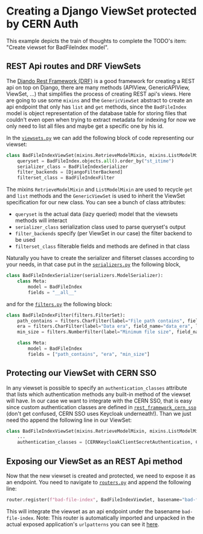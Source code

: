 # Creating a Django ViewSet protected by CERN Auth

This example depicts the train of thoughts to complete the TODO's item: "Create viewset for BadFileIndex model".

## REST Api routes and DRF ViewSets

The [Djando Rest Framework (DRF)](https://www.django-rest-framework.org/) is a good framework for creating a REST api on top on Django, there are many methods (APIView, GenericAPIView, ViewSet, ...) that simplifies the process of creating REST api's views. Here are going to use some `mixins` and the `GenericViewSet` abstract to create an api endpoint that only has `list` and `get` methods, since the `BadFileIndex` model is object representation of the database table for storing files that couldn't even open when trying to extract metadata for indexing for now we only need to list all files and maybe get a specific one by his id.

In the [`viewsets.py`](/backend/mlplayground/dqmio_file_indexer/viewsets.py) we can add the following block of code representing our viewset:

```python
class BadFileIndexViewSet(mixins.RetrieveModelMixin, mixins.ListModelMixin, viewsets.GenericViewSet):
    queryset = BadFileIndex.objects.all().order_by("st_itime")
    serializer_class = BadFileIndexSerializer
    filter_backends = [DjangoFilterBackend]
    filterset_class = BadFileIndexFilter
```

The mixins `RetrieveModelMixin` and `ListModelMixin` are used to recycle `get` and `list` methods and the `GenericViewSet` is used to inherit the ViewSet specification for our new class. You can see a bunch of class attributes:

* `queryset` is the actual data (lazy queried) model that the viewsets methods will interact
* `serializer_class` serialization class used to parse queryset's output
* `filter_backends` specify (per ViewSet in our case) the filter backend to be used
* `filterset_class` filterable fields and methods are defined in that class

Naturally you have to create the serializer and filterset classes according to your needs, in that case put in the [`serializers.py`](/backend/mlplayground/dqmio_file_indexer/serializers.py) the following block,

```python
class BadFileIndexSerializer(serializers.ModelSerializer):
    class Meta:
        model = BadFileIndex
        fields = "__all__"
```

and for the [`filters.py`](/backend/mlplayground/dqmio_file_indexer/filters.py) the following block:

```python
class BadFileIndexFilter(filters.FilterSet):
    path_contains = filters.CharFilter(label="File path contains", field_name="file_path", lookup_expr="contains")
    era = filters.CharFilter(label="Data era", field_name="data_era", lookup_expr="exact")
    min_size = filters.NumberFilter(label="Minimum file size", field_name="st_size", lookup_expr="gte")

    class Meta:
        model = BadFileIndex
        fields = ["path_contains", "era", "min_size"]
```

## Protecting our ViewSet with CERN SSO

In any viewset is possible to specify an `authentication_classes` attribute that lists which authentication methods any built-in method of the viewset will have. In our case we want to integrate with the CERN SSO, that is easy since custom authentication classes are defined in [`rest_framework_cern_sso`](backend/mlplayground/utils/rest_framework_cern_sso/authentication.py) (don't get confused, CERN SSO uses Keycloak underneath!). Than we just need tho append the following line in our ViewSet:

```python
class BadFileIndexViewSet(mixins.RetrieveModelMixin, mixins.ListModelMixin, viewsets.GenericViewSet):
    ...
    authentication_classes = [CERNKeycloakClientSecretAuthentication, CERNKeycloakConfidentialAuthentication]
```

## Exposing our ViewSet as an REST Api method

Now that the new viewset is created and protected, we need to expose it as an endpoint. You need to navigate to [`routers.py`](/backend/mlplayground/dqmio_file_indexer/routers.py) and append the following line:

```python
router.register(f"bad-file-index", BadFileIndexViewSet, basename="bad-file-index")
```

This will integrate the viewset as an api endpoint under the basename `bad-file-index`. Note: This router is automatically imported and unpacked in the actual exposed application's `urlpatterns` you can see it [here](/backend/mlplayground/mlplayground/urls.py).
